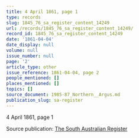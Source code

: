 ```yaml
---
title: 4 April 1861, page 1
type: records
slug: 1845_76_sa_register_content_14249
url: /records/1845_76_sa_register_content_14249/
record_id: 1845_76_sa_register_content_14249
date: '1861-04-04'
date_display: null
volume: null
issue_number: null
page: '2'
article_type: other
issue_reference: 1861-04-04, page 2
people_mentioned: []
places_mentioned: []
topics: []
source_document: 1985-87_Northern__Argus.md
publication_slug: sa-register
---
```


4 April 1861, page 1

Source publication: [The South Australian Register](/publications/sa-register/)
